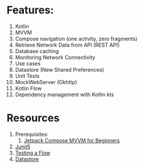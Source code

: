 #  Features:
1. Kotlin
1. MVVM
1. Compose navigation (one activity, zero fragments)
1. Retrieve Network Data from API (REST API)
1. Database caching
1. Monitoring Network Connectivity
1. Use cases
1. Datastore (New Shared Preferences)
1. Unit Tests
1. MockWebServer (Okhttp)
1. Kotlin Flow
1. Dependency management with Kotlin kts



# Resources
1. Prerequisites:
	1. [Jetpack Compose MVVM for Beginners](https://codingwithmitch.com/courses/jetpack-compose-mvvm-for-beginners/)
1. [Junit5](https://github.com/mannodermaus/android-junit5)
1. [Testing a Flow](https://developer.android.com/kotlin/flow/test)
1. [Datastore](https://developer.android.com/topic/libraries/architecture/datastore#preferences-datastore)


